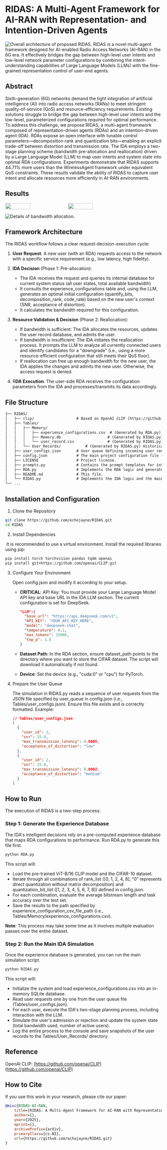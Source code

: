 # RIDAS: A Multi-Agent Framework for AI-RAN with Representation- and Intention-Driven Agents
![Overall architecture of proposed RIDAS.](Figures/RIDAS_prompt.png)
RIDAS is a novel multi-agent framework designed for AI-enabled Radio Access Networks (AI-RAN) in the 6G era. It effectively bridges the gap between high-level user intents and low-level network parameter configurations by combining the intent-understanding capabilities of Large Language Models (LLMs) with the fine-grained representation control of user-end agents.

## Abstract

Sixth-generation (6G) networks demand the tight integration of artificial intelligence (AI) into radio access networks (RANs) to meet stringent quality-of-service (QoS) and resource-efficiency requirements. Existing solutions struggle to bridge the gap between high-level user intents and the low-level, parameterized configurations required for optimal performance. To address this challenge, we propose RIDAS, a multi-agent framework composed of representation-driven agents (RDAs) and an intention-driven agent (IDA). RDAs expose an open interface with tunable control parameters—decomposition rank and quantization bits—enabling an explicit trade-off between distortion and transmission rate. The IDA employs a two-stage planning scheme (bandwidth pre-allocation and reallocation) driven by a Large Language Model (LLM) to map user intents and system state into optimal RDA configurations. Experiments demonstrate that RIDAS supports 44.71% more users than the WirelessAgent framework under equivalent QoS constraints. These results validate the ability of RIDAS to capture user intent and allocate resources more efficiently in AI-RAN environments.

## Results
<div style="display: flex;">
  <img src="Figures/used_bandwidth_vs_users.png" width="40%" />
  <img src="Figures/average_bandwidth_vs_users.png" width="40%" />
</div>

![Details of bandwidth allocation.](Figures/bandwidth_histogram_latency.png)

## Framework Architecture

The RIDAS workflow follows a clear request-decision-execution cycle:

1. **User Request**: A new user (with an RDA) requests access to the network with a specific service requirement (e.g., low latency, high fidelity).

2. **IDA Decision** (Phase 1: Pre-allocation):
   - The IDA receives the request and queries its internal database for current system status (all user states, total available bandwidth)
   - It consults the experience_configurations table and, using the LLM, generates an optimal initial configuration (quantify_bits, decomposition_rank, code_rate) based on the new user's context (SNR, acceptance of distortion).
   - It calculates the bandwidth required for this configuration.

3. **Resource Validation & Decision** (Phase 2: Reallocation):
   - If bandwidth is sufficient: The IDA allocates the resources, updates the user record database, and admits the user.
   - If bandwidth is insufficient: The IDA initiates the reallocation process. It prompts the LLM to analyze all currently connected users and identify candidates for a "downgrade" (i.e., using a more resource-efficient configuration that still meets their QoS floor).
   - If reallocation can free up enough bandwidth for the new user, the IDA applies the changes and admits the new user. Otherwise, the access request is denied.
4. R**DA Execution**: The user-side RDA receives the configuration parameters from the IDA and processes/transmits its data accordingly.

## File Structure

```markdown
├── RIDAS/
│   ├── clip/                   # Based on OpenAI CLIP (https://github.com/openai/CLIP)
│   ├── Tables/
│   │   ├── Memory/
│   │   │   ├── experience_configurations.csv  # (Generated by RDA.py) The core experience database for IDA decisions.
│   │   │   ├── Memory.db                     # (Generated by RIDAS.py) The SQLite database file.
│   │   │   └── user_record.csv               # (Generated by RIDAS.py) Records of currently active user configurations.
│   │   └── User_Records/           # (Generated by RIDAS.py) Historical snapshots of user records.
│   ├── user_configs.json       # User queue defining incoming user requests for the simulation.
│   ├── config.json             # The main project configuration file (API keys, paths, etc.).
│   ├── LICENSE                 # Project license.
│   ├── prompts.py              # Contains the prompt templates for interacting with the LLM.
│   ├── RDA.py                  # Implements the RDA logic and generates the experience database.
│   ├── README.md               # This file.
│   └── RIDAS.py                # Implements the IDA logic and the main system simulation.
└── ...
```

## Installation and Configuration

1. Clone the Repository

```bash
git clone https://github.com/echojayne/RIDAS.git
cd RIDAS
```

2. Install Dependencies

​	It is recommended to use a virtual environment. Install the required libraries using pip:

```bash
pip install torch torchvision pandas tqdm openai
pip install git+https://github.com/openai/CLIP.git
```

3. Configure Your Environment

   Open config.json and modify it according to your setup.

   - **CRITICAL**: API Key: You must provide your Large Language Model API key and base URL in the IDA.LLM section. The current configuration is set for DeepSeek.

     ```json
     "LLM":{
       "base_url": "https://api.deepseek.com/v1",
       "API_KEY": "YOUR_API_KEY_HERE",
       "model": "deepseek-chat",
       "temperature": 0.1,
       "max_tokens": 15000,
       "top_p": 1.0
     }
     ```

   - **Dataset Path**: In the RDA section, ensure dataset_path points to the directory where you want to store the CIFAR dataset. The script will download it automatically if not found.

   - **Device**: Set the device (e.g., "cuda:0" or "cpu") for PyTorch.

4. Prepare the User Queue

   The simulation in RIDAS.py reads a sequence of user requests from the JSON file specified by user_queue in config.json (i.e., Tables/user_configs.json). Ensure this file exists and is correctly formatted. Example:

   ```json
   // Tables/user_configs.json
   [
     {
       "user_id": 1,
       "snr": 15.0,
       "max_transmission_latency": 0.0005,
       "acceptance_of_distortion": "low"
     },
     {
       "user_id": 2,
       "snr": 25.0,
       "max_transmission_latency": 0.0002,
       "acceptance_of_distortion": "medium"
     }
   ]
   ```

## How to Run

The execution of RIDAS is a two-step process:

### Step 1: Generate the Experience Database

The IDA's intelligent decisions rely on a pre-computed experience database that maps RDA configurations to performance. Run RDA.py to generate this file first.

```bash
python RDA.py
```

This script will:
- Load the pre-trained ViT-B/16 CLIP model and the CIFAR-10 dataset.
- Iterate through all combinations of rank_list ([0, 1, 2, 4, 8], “0” represents direct quantization without matrix decomposition) and quantization_bit_list ([1, 2, 3, 4, 5, 6, 7, 8]) defined in config.json.
- For each combination, evaluate the average bitstream length and task accuracy over the test set.
- Save the results to the path specified by experience_configuration_csv_file_path (i.e., Tables/Memory/experience_configurations.csv).

**Note**: This process may take some time as it involves multiple evaluation passes over the entire dataset.

### Step 2: Run the Main IDA Simulation

Once the experience database is generated, you can run the main simulation script.

```bash
python RIDAS.py
```

This script will:
- Initialize the system and load experience_configurations.csv into an in-memory SQLite database.
- Read user requests one by one from the user queue file (Tables/user_configs.json).
- For each user, execute the IDA's two-stage planning process, including interaction with the LLM.
- Simulate the user's admission or rejection and update the system state (total bandwidth used, number of active users).
- Log the entire process to the console and save snapshots of the user records to the Tables/User_Records/ directory.

## Reference

OpenAI CLIP: [https://github.com/openai/CLIP](https://github.com/openai/CLIP)

## How to Cite

If you use this work in your research, please cite our paper:

```bibtex
@misc{RIDAS-AI-RAN,
	title={RIDAS: A Multi-Agent Framework for AI-RAN with Representation- and Intention-Driven Agents},
	author={},
	year={2025},
	eprint={},
	archivePrefix={arXiv},
	primaryClass={cs.NI},
	url={https://github.com/echojayne/RIDAS.git}
}
```
